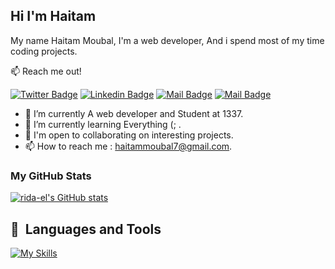 <!--
**skinnyleg/skinnyleg** is a ✨ _special_ ✨ repository because its `README.md` (this file) appears on your GitHub profile.

Here are some ideas to get you started:

- 🔭 I’m currently working on ...
- 🌱 I’m currently learning ...
- 👯 I’m looking to collaborate on ...
- 🤔 I’m looking for help with ...
- 💬 Ask me about ...
- 📫 How to reach me: ...
- 😄 Pronouns: ...
- ⚡ Fun fact: ...
-->

## Hi I'm Haitam

My name Haitam Moubal, I'm a web developer, And i spend most of my time coding projects.

:mailbox: Reach me out!

[![Twitter Badge](https://img.shields.io/badge/-skinnyleg-1ca0f1?style=flat&labelColor=1ca0f1&logo=twitter&logoColor=white&link=https://twitter.com/ridael20)](https://twitter.com/FoxHaitam) [![Linkedin Badge](https://img.shields.io/badge/-Haitam-0e76a8?style=flat&labelColor=0e76a8&logo=linkedin&logoColor=white)](https://www.linkedin.com/in/haitam-moubal-556196240/) [![Mail Badge](https://img.shields.io/badge/-Mr.haitam-e84393?style=flat&labelColor=e84393&logo=instagram&logoColor=white)](https://www.instagram.com/haitam_moubal/) [![Mail Badge](https://img.shields.io/badge/-Haitam-c0392b?style=flat&labelColor=c0392b&logo=gmail&logoColor=white)](mailto:haitammoubal7@gmail.com)



- 👀 I’m currently A web developer and Student at 1337.
- 🌱 I’m currently learning Everything (; .
- 💞️ I'm open to collaborating on interesting projects.
- 📫 How to reach me : haitammoubal7@gmail.com. 

### My GitHub Stats

<a href="http://www.github.com/skinnyleg"><img src="https://github-readme-stats.vercel.app/api?username=skinnyleg&show_icons=true&hide=&count_private=true&title_color=0891b2&text_color=ffffff&icon_color=0891b2&bg_color=1c1917&hide_border=true&show_icons=true" alt="rida-el's GitHub stats" /></a>


## 🧰 &nbsp;Languages and Tools
 
[![My Skills](https://skillicons.dev/icons?i=bash,c,cpp,css,discord,docker,git,github,html,js,linkedin,lua,neovim,nestjs,nextjs,nginx,nodejs,postman,postgres,prisma,py,react,stackoverflow,tailwind,ts,vim,vscode)](https://skillicons.dev)

<!-- <h3> Support:</h3> -->
<!--<a href=""> <img align="left" src="https://cdn.buymeacoffee.com/buttons/v2/default-yellow.png" height="50" width="210" alt="mohcineghalmi" /></a>-->

<!-- <a href='https://www.buymeacoffee.com/mohcineghalmi' target='_blank'><img height='36' style='border:0px;height:36px;' src='https://cdn.ko-fi.com/cdn/kofi1.png?v=3' border='0' alt='Buy Me a Coffee at ko-fi.com' /></a> -->
